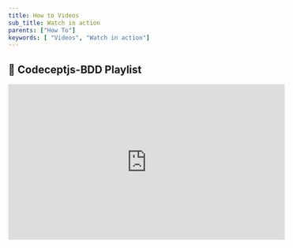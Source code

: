 ```yaml
---
title: How to Videos
sub_title: Watch in action
parents: ["How To"]
keywords: [ "Videos", "Watch in action"]
---
```


## 🎥 Codeceptjs-BDD Playlist

<iframe width="560" height="315" src="https://www.youtube.com/embed/videoseries?list=PL4i-APck4KuhawdeMqhREtuVf_14CBihm" frameborder="0" allow="accelerometer; autoplay; encrypted-media; gyroscope; picture-in-picture" allowfullscreen></iframe>